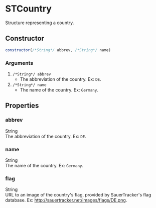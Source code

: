 # STCountry
Structure representing a country.

## Constructor
```js
constructor(/*String*/ abbrev, /*String*/ name)
```
### Arguments
1. `/*String*/ abbrev`
	* The abbreviation of the country. Ex: `DE`.
2. `/*String*/ name`
	* The name of the country. Ex: `Germany`.

## Properties
### abbrev
String<br/>
The abbreviation of the country. Ex: `DE`.
### name
String<br/>
The name of the country. Ex: `Germany`.
### flag
String<br/>
URL to an image of the country's flag, provided by SauerTracker's flag database. Ex: http://sauertracker.net/images/flags/DE.png.
